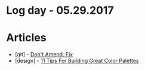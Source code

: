 # Log day - 05.29.2017

# Articles

- [git] - [Don't Amend, Fix](https://dev.to/tmr232/dont-amend-fix)
- [design] - [11 Tips For Building Great Color Palettes](https://blog.prototypr.io/11-tips-for-building-great-color-palettes-2d3201d4c920)
